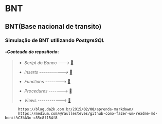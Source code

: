 # BNT  
## BNT(Base nacional de transito)
### Simulação de BNT utilizando _PostgreSQL_
#### -*Conteudo do repositorio*:

>
> * *Script do Banco  --->* [:page_facing_up:](https://github.com/Brunbg/p3-BD2/blob/master/documentos/1-script-criacao.sql)  
>
> * *Inserts  ------------>* [:page_facing_up:](https://github.com/Brunbg/p3-BD2/blob/master/documentos/2-inserts.sql)  
>
> * *Functions  -------->* [:page_facing_up:](https://github.com/Brunbg/p3-BD2/blob/master/documentos/3-views-funcoes-procedures.sql)  
>
> * *Procedures  ------->* [:page_facing_up:](https://github.com/Brunbg/p3-BD2/blob/master/documentos/3-views-funcoes-procedures.sql)  
>
> * *Views  ------------>* [:page_facing_up:](https://github.com/Brunbg/p3-BD2/blob/master/documentos/3-views-funcoes-procedures.sql)  

          
          https://blog.da2k.com.br/2015/02/08/aprenda-markdown/
          https://medium.com/@raullesteves/github-como-fazer-um-readme-md-bonit%C3%A3o-c85c8f154f8
     







